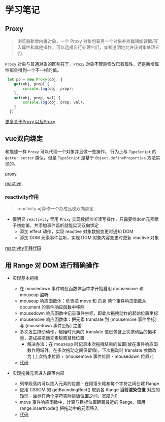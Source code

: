 # 学习笔记

## Proxy

>浏览器新增内置对象，一个 Proxy 对象包装另一个对象并拦截诸如读取/写入属性和其他操作，可以选择自行处理它们，或者透明地允许该对象处理它们.

`Proxy` 对象与普通对象的区别在于，`Proxy` 对象不管是修改已有属性，还是新增属性都会得到一个不一样的值。

``` js
 let po = new Proxy(obj, {
    get(obj, prop) {
        console.log(obj, prop);
    },
    set(obj, prop, val) {
        console.log(obj, prop, val);
    }
  })
```

[更多关于Proxy](https://zh.javascript.info/proxy),[以及Proxy](https://developer.mozilla.org/zh-CN/docs/Web/JavaScript/Reference/Global_Objects/Proxy)

## vue双向绑定

和描述一样 `Proxy` 可以代理一个对象并且做一些操作。
行为上与 `TypeScript` 的 `getter setter` 类似，但是 `TypeScript` 是基于 `Object.defineProperties` 方法实现的。

[proxy](proxy.js)

[reactive](reactive.js)

### reactivity作用

>reactivity 可算作一个办成品德双向绑定

- 很明显 `reactivity` 里用 `Proxy` 实现数据监听读写操作，只需要给dom元素赋予初始值，并添加事件监听就能实现双向绑定
  - 添加 effect 动作，实现 reactive 对象数据变更时通知 DOM
  - 添加 DOM 元素事件监听，实现 DOM 对象内容变更时更新 reactive 对象

[reactivity实践代码](./x.html)

## 用 Range 对 DOM 进行精确操作

- 实现基本拖拽
  - 在 mousedown 事件响应函数体当中才开始启用 mousemove 和 mouseup 监听
  - mouseup 响应函数体：负责把 move 和 自身 两个事件响应函数从 document 的事件响应函数中移除
  - mousedown 响应函数中记录事件坐标，即此次拖拽动作的起始位置坐标
  - mousemove 响应函数体：把元素 translate 到 (mousemove 事件坐标) 与 (mousedown 事件坐标) 之差
  - 多次发生拖动动作，起始时元素的 translate 值已包含上次拖动后的偏移量，造成被拖动元素脱离鼠标位置
    - 解决办法：在 mouseup 时记录本次拖拽结束的位置(放在事件响应函数作用域外，在多次拖动之间保留值)，下次拖动时 translate 参数改为 (上次结束位置 + (mousemove 事件位置 - mousedown 位置) )
  - [代码](./dragTransform.html)

- 实现拖拽元素进入段落内部
  - 列举段落内可以插入元素的位置 - 在段落头尾和每个字符之间创建 Range
  - 应用 CSSOM 的 getBoundingRect() 取到各 Range **当前渲染位置** 对应的矩形 - 坐标在两个字符实际排版位置之间，宽度为0
  - move 事件响应函数中，计算与目标位置距离最近的 Range，调用 range.insertNode() 把拖动中的元素移入
  - [代码](./dragRange.html)